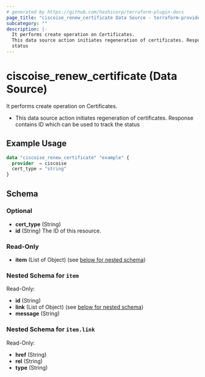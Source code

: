 ```yaml
---
# generated by https://github.com/hashicorp/terraform-plugin-docs
page_title: "ciscoise_renew_certificate Data Source - terraform-provider-ciscoise"
subcategory: ""
description: |-
  It performs create operation on Certificates.
  This data source action initiates regeneration of certificates. Response contains ID which can be used to track the
  status
---
```


# ciscoise_renew_certificate (Data Source)

It performs create operation on Certificates.

- This data source action initiates regeneration of certificates. Response contains ID which can be used to track the
status

## Example Usage

```terraform
data "ciscoise_renew_certificate" "example" {
  provider  = ciscoise
  cert_type = "string"
}
```

<!-- schema generated by tfplugindocs -->
## Schema

### Optional

- **cert_type** (String)
- **id** (String) The ID of this resource.

### Read-Only

- **item** (List of Object) (see [below for nested schema](#nestedatt--item))

<a id="nestedatt--item"></a>
### Nested Schema for `item`

Read-Only:

- **id** (String)
- **link** (List of Object) (see [below for nested schema](#nestedobjatt--item--link))
- **message** (String)

<a id="nestedobjatt--item--link"></a>
### Nested Schema for `item.link`

Read-Only:

- **href** (String)
- **rel** (String)
- **type** (String)


